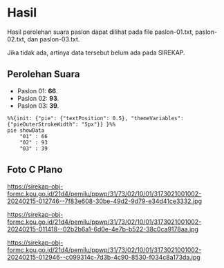 # Hasil

Hasil perolehan suara paslon dapat dilihat pada file paslon-01.txt, paslon-02.txt, dan paslon-03.txt.

Jika tidak ada, artinya data tersebut belum ada pada SIREKAP.

## Perolehan Suara

 * Paslon 01: **66**.
 * Paslon 02: **93**.
 * Paslon 03: **39**.

```mermaid
%%{init: {"pie": {"textPosition": 0.5}, "themeVariables": {"pieOuterStrokeWidth": "5px"}} }%%
pie showData
    "01" : 66
    "02" : 93
    "03" : 39
```
## Foto C Plano

https://sirekap-obj-formc.kpu.go.id/21d4/pemilu/ppwp/31/73/02/10/01/3173021001002-20240215-012746--7f83e608-30be-49d2-9d79-e34d41ce3332.jpg

https://sirekap-obj-formc.kpu.go.id/21d4/pemilu/ppwp/31/73/02/10/01/3173021001002-20240215-011418--02b2b6a1-6d0e-4e7b-b522-38c0ca9178aa.jpg

https://sirekap-obj-formc.kpu.go.id/21d4/pemilu/ppwp/31/73/02/10/01/3173021001002-20240215-012946--c099314c-7d3b-4c90-8530-f034c8a173da.jpg
